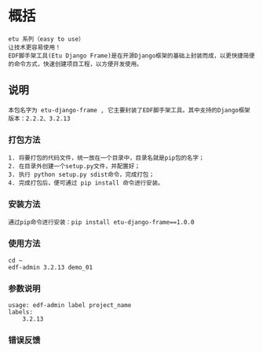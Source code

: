 # 概括
    etu 系列（easy to use）
    让技术更容易使用！
    EDF脚手架工具(Etu Django Frame)是在开源Django框架的基础上封装而成，以更快捷简便的命令方式，快速创建项目工程，以方便开发使用。
    

## 说明
    本包名字为 etu-django-frame , 它主要封装了EDF脚手架工具。其中支持的Django框架版本：2.2.2、3.2.13


### 打包方法
    1. 将要打包的代码文件，统一放在一个目录中，目录名就是pip包的名字；
    2. 在目录外创建一个setup.py文件，并配置好；
    3. 执行 python setup.py sdist命令，完成打包；
    4. 完成打包后，便可通过 pip install 命令进行安装。

### 安装方法
    通过pip命令进行安装：pip install etu-django-frame==1.0.0
   

### 使用方法
```shell
cd ~
edf-admin 3.2.13 demo_01
```


### 参数说明
```shell
usage: edf-admin label project_name
labels:
    3.2.13
```


### 错误反馈